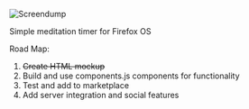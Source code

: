 ![Screendump](https://raw.github.com/henriknorberg/simpletimer/master/screendump.png)

Simple meditation timer for Firefox OS

Road Map:
1. ~~Create HTML mockup~~
2. Build and use components.js components for functionality
3. Test and add to marketplace
4. Add server integration and social features

